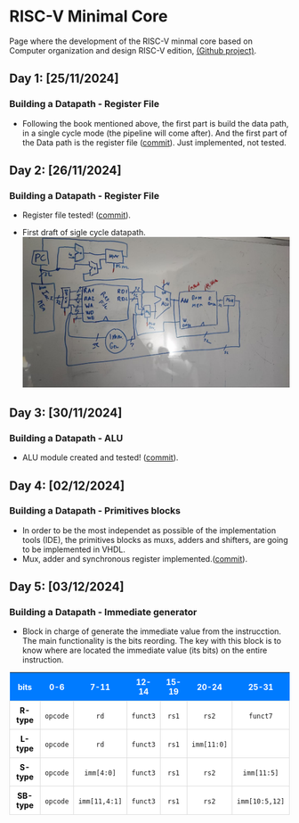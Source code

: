 # RISC-V Minimal Core
<link rel="stylesheet" type="text/css" href="/css/style.css">

Page where the development of the RISC-V minmal core based on Computer organization and design RISC-V edition, [(Github project)](https://github.com/DiscreteVic/RISC-V-minimal-core).

## Day 1: [25/11/2024]

### Building a Datapath - Register File

- Following the book mentioned above, the first part is build the data path, in a single cycle mode (the pipeline will come after). And the first part of the Data path is the register file ([commit](https://github.com/DiscreteVic/RISC-V-minimal-core/commit/1b87704ab9d8966ae78004c4da8fd2f958c1b25d)). Just implemented, not tested.


## Day 2: [26/11/2024]

### Building a Datapath - Register File

- Register file tested! ([commit](https://github.com/DiscreteVic/RISC-V-minimal-core/commit/c7f71b39862c3feba26ed59152792a3cb19dd103)).

- First draft of sigle cycle datapath.
![Draft 1 Single cycle datapath](/assets/datapath1.jpg)


## Day 3: [30/11/2024]

### Building a Datapath - ALU

- ALU module created and tested! ([commit](https://github.com/DiscreteVic/RISC-V-minimal-core/commit/18a0a301750d7814b20bb60344f26afe5a4b9452)).



## Day 4: [02/12/2024]

### Building a Datapath - Primitives blocks

- In order to be the most independet as possible of the implementation tools (IDE), the primitives blocks as muxs, adders and shifters, are going to be implemented in VHDL.
- Mux, adder and synchronous register implemented.([commit](https://github.com/DiscreteVic/RISC-V-minimal-core/commit/d351468cd8dd86422986a9e54dcfaef72e810144)).



## Day 5: [03/12/2024]

### Building a Datapath - Immediate generator

- Block in charge of generate the immediate value from the instrucction. The main functionality is the bits reording. The key with this block is to know where are located the immediate value (its bits) on the entire instruction. 

<style>
  table {
    border-collapse: collapse;
    width: 100%;
    background-color: white;
  }
  th {
    background-color: #007bff;
    color: white;
    padding: 8px;
    text-align: center;
  }
  td {
    padding: 8px;
    text-align: center;
    border: 1px solid #ddd;
  }
  td:first-child {
    font-weight: bold;
    color: black;
  }
</style>

| bits     | 0-6      | 7-11   | 12-14    | 15-19  | 20-24  | 25-31    |
|----------|----------|--------|----------|--------|--------|----------|
| R-type   | `opcode` | `rd`   | `funct3` | `rs1`  | `rs2`  | `funct7` |
| L-type   | `opcode` | `rd`   | `funct3` | `rs1`  | `imm[11:0]` |
| S-type   | `opcode` | `imm[4:0]` | `funct3` | `rs1`  | `rs2`  | `imm[11:5]` |
| SB-type  | `opcode` | `imm[11,4:1]` | `funct3` | `rs1`  | `rs2`  | `imm[10:5,12]` |